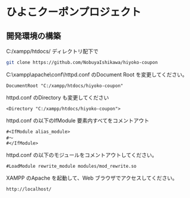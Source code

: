 # ひよこクーポンプロジェクト

## 開発環境の構築
C:/xampp/htdocs/ ディレクトリ配下で
```bash
git clone https://github.com/NobuyaIshikawa/hiyoko-coupon
```

C:\xampp\apache\conf\httpd.conf のDocument Root を変更してください。
```
DocumentRoot "C:/xampp/htdocs/hiyoko-coupon"
```

httpd.conf のDirectory も変更してください
```
<Directory "C:/xampp/htdocs/hiyoko-coupon">
```

httpd.conf の以下のIfModule 要素内すべてをコメントアウト
```
#<IfModule alias_module>
#～
#</IfModule>
```

httpd.conf の以下のモジュールをコメントアウトしてください。
```
#LoadModule rewrite_module modules/mod_rewrite.so
```

XAMPP のApache を起動して、Web ブラウザでアクセスしてください。
```
http://localhost/
```
